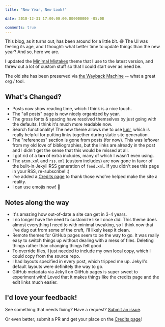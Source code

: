 ```yaml
---
title: "New Year, New Look!"

date: 2018-12-31 17:00:00:00.000000000 -05:00

comments: true
---
```


This blog, as it turns out, has been around for a little bit. :sweat_smile: The UI was feeling its age, and I thought: what better time to update things than the new year? And so, here we are.

I updated the [Minimal Mistakes](https://github.com/mmistakes/minimal-mistakes) theme that I use to the latest version, and threw out a lot of custom stuff so that I could start over as need be.

The old site has been preserved via [the Wayback Machine](https://web.archive.org/web/20180822005203/https://seankilleen.com/) -- what a great org / tool.

## What's Changed?

* Posts now show reading time, which I think is a nice touch.
* The "all posts" page is now nicely organized by year.
* The gross fonts & spacing have resolved themselves by just going with the defaults. I think it's much more readable now.
* Search functionality! The new theme allows me to use [lunr](https://lunrjs.com/), which is really helpful for putting links together during static site generation.
* The "references" section is gone from posts (for now). This was leftover from my old love of bibliographies, but the links are already in the post and I didn't get the sense that this would be missed at all.
* I got rid of a **ton** of extra includes, many of which I wasn't even using.
* The `atom.xml` and `rss.xml` (custom includes) are now gone in favor of the built-in Jekyll RSS generation of `feed.xml`. If you didn't see this page in your RSS, re-subscribe! :)
* I've added a [Credits page](/credits/) to thank those who've helped make the site a reality.
* I can use emojis now! :tada:

## Notes along the way

* It's amazing how out-of-date a site can get in 3-4 years.
* I no longer have the need to customize like I once did. This theme does almost everything I need to with minimal tweaking, so I think now that I've dug out from some of the cruft, I'll likely keep it clean.
* Remote themes for GitHub pages seem to be the way to go. It was really easy to switch things up without dealing with a mess of files. Deleting things rather than changing things felt good.
* To override files, I just needed to include my own local copy, which I could copy from the source repo.
* I had layouts specified in every post, which tripped me up. Jekyll's default layouts were definitely the way to go.
* GitHub metadata via Jekyll on GitHub pages is super sweet to experiment with! Loved that it makes things like the credits page and the edit links much easier.

## I'd love your feedback!

See something that needs fixing? Have a request? [Submit an issue](https://github.com/seankilleen/seankilleen.github.io/issues/new).

Or even better, submit a PR and get your place on the [Credits page](/credits/)!
